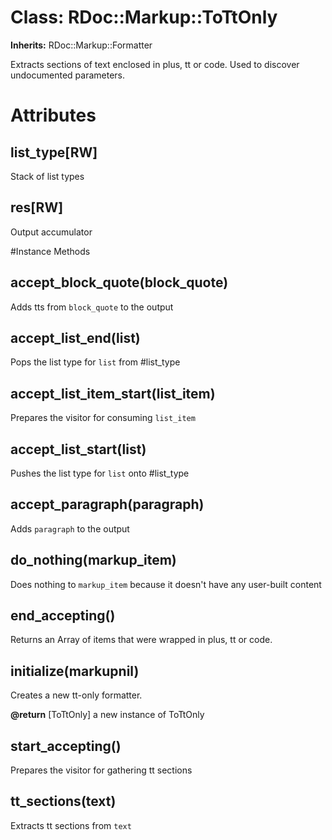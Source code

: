 # Class: RDoc::Markup::ToTtOnly
**Inherits:** RDoc::Markup::Formatter
    

Extracts sections of text enclosed in plus, tt or code.  Used to discover
undocumented parameters.


# Attributes
## list_type[RW] [](#attribute-i-list_type)
Stack of list types

## res[RW] [](#attribute-i-res)
Output accumulator


#Instance Methods
## accept_block_quote(block_quote) [](#method-i-accept_block_quote)
Adds tts from `block_quote` to the output

## accept_list_end(list) [](#method-i-accept_list_end)
Pops the list type for `list` from #list_type

## accept_list_item_start(list_item) [](#method-i-accept_list_item_start)
Prepares the visitor for consuming `list_item`

## accept_list_start(list) [](#method-i-accept_list_start)
Pushes the list type for `list` onto #list_type

## accept_paragraph(paragraph) [](#method-i-accept_paragraph)
Adds `paragraph` to the output

## do_nothing(markup_item) [](#method-i-do_nothing)
Does nothing to `markup_item` because it doesn't have any user-built content

## end_accepting() [](#method-i-end_accepting)
Returns an Array of items that were wrapped in plus, tt or code.

## initialize(markupnil) [](#method-i-initialize)
Creates a new tt-only formatter.

**@return** [ToTtOnly] a new instance of ToTtOnly

## start_accepting() [](#method-i-start_accepting)
Prepares the visitor for gathering tt sections

## tt_sections(text) [](#method-i-tt_sections)
Extracts tt sections from `text`

